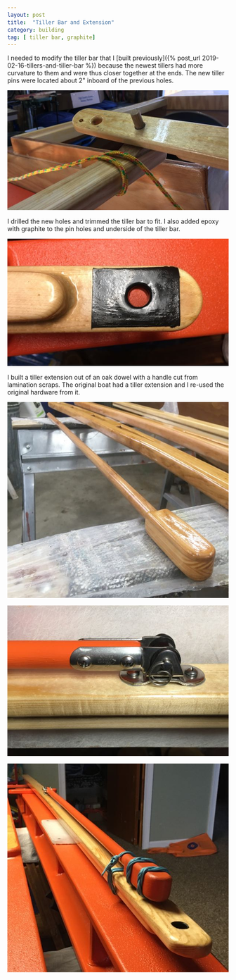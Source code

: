 ```yaml
---
layout: post
title:  "Tiller Bar and Extension"
category: building
tag: [ tiller bar, graphite]
---
```


I needed to modify the tiller bar that I [built previously]({% post_url 2019-02-16-tillers-and-tiller-bar %}) because the newest tillers had more curvature to them and were thus closer together at the ends. The new tiller pins were located about 2" inboard of the previous holes.

![Pin Difference](/assets/images/tiller-bar-pin-diff.jpg)

I drilled the new holes and trimmed the tiller bar to fit. I also added epoxy with graphite to the pin holes and underside of the tiller bar.

![Underside](/assets/images/tiller-bar-underside.jpg)

I built a tiller extension out of an oak dowel with a handle cut from lamination scraps. The original boat had a tiller extension and I re-used the original hardware from it.

![Building](/assets/images/tiller-bar-building.jpg)

![Hardware](/assets/images/tiller-bar-hardware.jpg)

![Complete](/assets/images/tiller-bar-complete.jpg)
